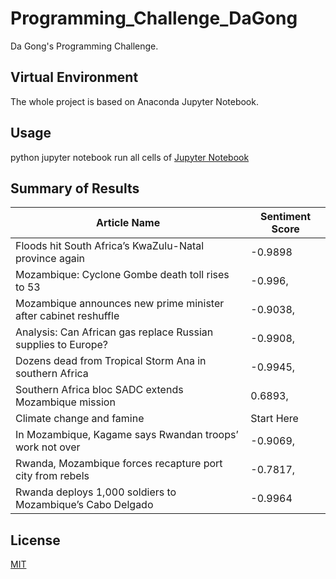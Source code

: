 # Programming_Challenge_DaGong

Da Gong's Programming Challenge.

## Virtual Environment

The whole project is based on Anaconda Jupyter Notebook.

## Usage

python jupyter notebook
run all cells of [Jupyter Notebook](notebook/Programming_Challenge.ipynb)


## Summary of Results

| Article Name  | Sentiment Score |
| ------------- | ------------- |
| Floods hit South Africa’s KwaZulu-Natal province again  | -0.9898 |
| Mozambique: Cyclone Gombe death toll rises to 53| -0.996,
| Mozambique announces new prime minister after cabinet reshuffle|-0.9038,
| Analysis: Can African gas replace Russian supplies to Europe?|-0.9908,
| Dozens dead from Tropical Storm Ana in southern Africa|-0.9945,
| Southern Africa bloc SADC extends Mozambique mission|0.6893,
| Climate change and famine | Start Here|-0.9843,
| In Mozambique, Kagame says Rwandan troops’ work not over|-0.9069,
| Rwanda, Mozambique forces recapture port city from rebels|-0.7817,
| Rwanda deploys 1,000 soldiers to Mozambique’s Cabo Delgado|-0.9964  |



## License
[MIT](https://choosealicense.com/licenses/mit/)